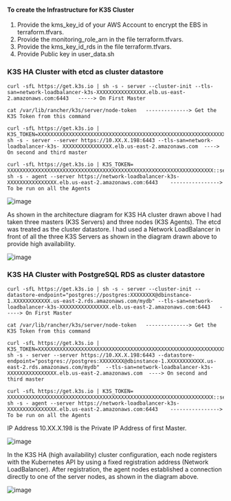 #### To create the Infrastructure for K3S Cluster #########

1. Provide the kms_key_id of your AWS Account to encrypt the EBS in terraform.tfvars.
2. Provide the monitoring_role_arn in the file terraform.tfvars.
3. Provide the kms_key_id_rds in the file terraform.tfvars.
4. Provide Public key in user_data.sh

### K3S HA Cluster with etcd as cluster datastore 
```
curl -sfL https://get.k3s.io | sh -s - server --cluster-init --tls-san=network-loadbalancer-k3s-XXXXXXXXXXXXXXXX.elb.us-east-2.amazonaws.com:6443   -----> On First Master

cat /var/lib/rancher/k3s/server/node-token   --------------> Get the K3S Token from this command

curl -sfL https://get.k3s.io | K3S_TOKEN=XXXXXXXXXXXXXXXXXXXXXXXXXXXXXXXXXXXXXXXXXXXXXXXXXXXXXXXXXXXXXXXXXXX::server:XXXXXXXXXXXXXXXXXXXXXXXXXXXXXXXX sh -s - server --server https://10.XX.X.198:6443 --tls-san=network-loadbalancer-k3s- XXXXXXXXXXXXXXXX.elb.us-east-2.amazonaws.com  ----> On second and third master
 
curl -sfL https://get.k3s.io | K3S_TOKEN= XXXXXXXXXXXXXXXXXXXXXXXXXXXXXXXXXXXXXXXXXXXXXXXXXXXXXXXXXXXXXXXXXXX::server:XXXXXXXXXXXXXXXXXXXXXXXXXXXXXXXX sh -s - agent --server https://network-loadbalancer-k3s- XXXXXXXXXXXXXXXX.elb.us-east-2.amazonaws.com:6443    ----------------> To be run on all the Agents
```
![image](https://github.com/user-attachments/assets/b136e7d8-1d66-41de-8508-4d64582b1f00)

As shown in the architecture diagram for K3S HA cluster drawn above I had taken three masters (K3S Servers) and three nodes (K3S Agents). The etcd was treated as the cluster datastore. I had used a Network LoadBalancer in front of all the three K3S Servers as shown in the diagram drawn above to provide high availability.

![image](https://github.com/user-attachments/assets/8b076760-2061-458b-8b42-90000ff5b24d)

### K3S HA Cluster with PostgreSQL RDS as cluster datastore 
```
curl -sfL https://get.k3s.io | sh -s - server --cluster-init --datastore-endpoint="postgres://postgres:XXXXXXXX@dbinstance-1.XXXXXXXXXXXX.us-east-2.rds.amazonaws.com/mydb" --tls-san=network-loadbalancer-k3s-XXXXXXXXXXXXXXXX.elb.us-east-2.amazonaws.com:6443   -----> On First Master

cat /var/lib/rancher/k3s/server/node-token   --------------> Get the K3S Token from this command

curl -sfL https://get.k3s.io | K3S_TOKEN=XXXXXXXXXXXXXXXXXXXXXXXXXXXXXXXXXXXXXXXXXXXXXXXXXXXXXXXXXXXXXXXXXXX::server:XXXXXXXXXXXXXXXXXXXXXXXXXXXXXXXX sh -s - server --server https://10.XX.X.198:6443 --datastore-endpoint="postgres://postgres:XXXXXXXX@dbinstance-1.XXXXXXXXXXXX.us-east-2.rds.amazonaws.com/mydb"  --tls-san=network-loadbalancer-k3s- XXXXXXXXXXXXXXXX.elb.us-east-2.amazonaws.com  ----> On second and third master
 
curl -sfL https://get.k3s.io | K3S_TOKEN= XXXXXXXXXXXXXXXXXXXXXXXXXXXXXXXXXXXXXXXXXXXXXXXXXXXXXXXXXXXXXXXXXXX::server:XXXXXXXXXXXXXXXXXXXXXXXXXXXXXXXX sh -s - agent --server https://network-loadbalancer-k3s- XXXXXXXXXXXXXXXX.elb.us-east-2.amazonaws.com:6443    ----------------> To be run on all the Agents
```
IP Address 10.XX.X.198 is the Private IP Address of first Master.

![image](https://github.com/user-attachments/assets/9d78727d-79c3-45d4-8471-b75839fd4b6d)

In the K3S HA (high availability) cluster configuration, each node registers with the Kubernetes API by using a fixed registration address (Network LoadBalancer). After registration, the agent nodes established a connection directly to one of the server nodes, as shown in the diagram above.

![image](https://github.com/user-attachments/assets/abd6ce88-69a3-4586-a7b9-692654c145c8)
